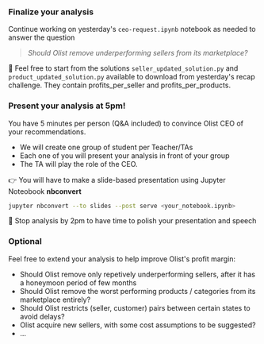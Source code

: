 ### Finalize your analysis

Continue working on yesterday's `ceo-request.ipynb` notebook as needed to answer the question

> _Should Olist remove underperforming sellers from its marketplace?_

🚀 Feel free to start from the solutions `seller_updated_solution.py` and `product_updated_solution.py` available to download from yesterday's recap challenge.
They contain profits_per_seller and profits_per_products.

### Present your analysis at 5pm!

You have 5 minutes per person (Q&A included) to convince Olist CEO of your recommendations.

- We will create one group of student per Teacher/TAs
- Each one of you will present your analysis in front of your group
- The TA will play the role of the CEO.

👉 You will have to make a slide-based presentation using Jupyter Noteobook **nbconvert**

```bash
jupyter nbconvert --to slides --post serve <your_notebook.ipynb>
```

💫 Stop analysis by 2pm to have time to polish your presentation and speech


### Optional

Feel free to extend your analysis to help improve Olist's profit margin:

- Should Olist remove only repetively underperforming sellers, after it has a honeymoon period of few months
- Should Olist remove the worst performing products / categories from its marketplace entirely?
- Should Olist restricts (seller, customer) pairs between certain states to avoid delays?
- Olist acquire new sellers, with some cost assumptions to be suggested?
- ...
